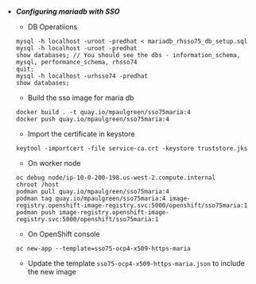 - ***Configuring mariadb with SSO***
    - DB Operatiions
    ```
    mysql -h localhost -uroot -predhat < mariadb_rhsso75_db_setup.sql
    mysql -h localhost -uroot -predhat
    show databases; // You should see the dbs - information_schema, mysql, performance_schema, rhsso74
    quit;
    mysql -h localhost -urhsso74 -predhat
    show databases;
    ```

    - Build the sso image for maria db
    ```
    docker build . -t quay.io/mpaulgreen/sso75maria:4
    docker push quay.io/mpaulgreen/sso75maria:4
    ```
    - Import the certificate in keystore
    ```
    keytool -importcert -file service-ca.crt -keystore truststore.jks
    ```
    - On worker node 

    ```
    oc debug node/ip-10-0-200-198.us-west-2.compute.internal
    chroot /host
    podman pull quay.io/mpaulgreen/sso75maria:4
    podman tag quay.io/mpaulgreen/sso75maria:4 image-registry.openshift-image-registry.svc:5000/openshift/sso75maria:1
    podman push image-registry.openshift-image-registry.svc:5000/openshift/sso75maria:1
    ```

    - On OpenShift console
    ```
    oc new-app --template=sso75-ocp4-x509-https-maria
    ```

    - Update the template ```sso75-ocp4-x509-https-maria.json``` to include the new image



